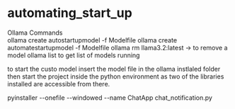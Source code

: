 # automating_start_up



Ollama  Commands   
  ollama create autostartupmodel -f Modelfile
  ollama create automatestartupmodel -f Modelfile
  ollama rm llama3.2:latest  -> to remove a model 
  ollama list   to get list of models running 


to start the custo model 
insert the model file in the ollama instlaled folder 
then start the project inside the python  environment as two of the libraries installed are accessible from there.


pyinstaller --onefile --windowed --name ChatApp chat_notification.py

